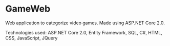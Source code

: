 # GameWeb
Web application to categorize video games. Made using ASP.NET Core 2.0.

Technologies used: ASP.NET Core 2.0, Entity Framework, SQL, C#, HTML, CSS, JavaScript, JQuery
